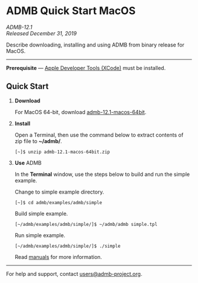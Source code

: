 # ADMB Quick Start MacOS

*ADMB-12.1*  
*Released December 31, 2019*  

Describe downloading, installing and using ADMB from binary release for MacOS.

---

**Prerequisite** &mdash; [Apple Developer Tools (XCode)](https://developer.apple.com/xcode/) must be installed.

Quick Start
-----------

1. **Download**

   For MacOS 64-bit, download [admb-12.1-macos-64bit](https://github.com/admb-project/admb/releases/download/admb-12.1/admb-12.1-macos-64bit.zip).

2. **Install**

   Open a Terminal, then use the command below to extract contents of zip file to **~/admb/**. 

   ```
   [~]$ unzip admb-12.1-macos-64bit.zip
   ```

3. **Use** ADMB

   In the **Terminal** window, use the steps below to build and run the simple example.

   Change to simple example directory.       

   ```
   [~]$ cd admb/examples/admb/simple
   ```

   Build simple example.

   ```
   [~/admb/examples/admb/simple/]$ ~/admb/admb simple.tpl
   ```

   Run simple example.

   ```
   [~/admb/examples/admb/simple/]$ ./simple
   ```

   Read [manuals](http://www.admb-project.org/docs/manuals/) for more information.

---
For help and support, contact <users@admb-project.org>.
